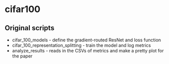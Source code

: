 # cifar100

## Original scripts
* cifar_100_models - define the gradient-routed ResNet and loss function
* cifar_100_representation_splitting - train the model and log metrics
* analyze_results - reads in the CSVs of metrics and make a pretty plot for the paper
